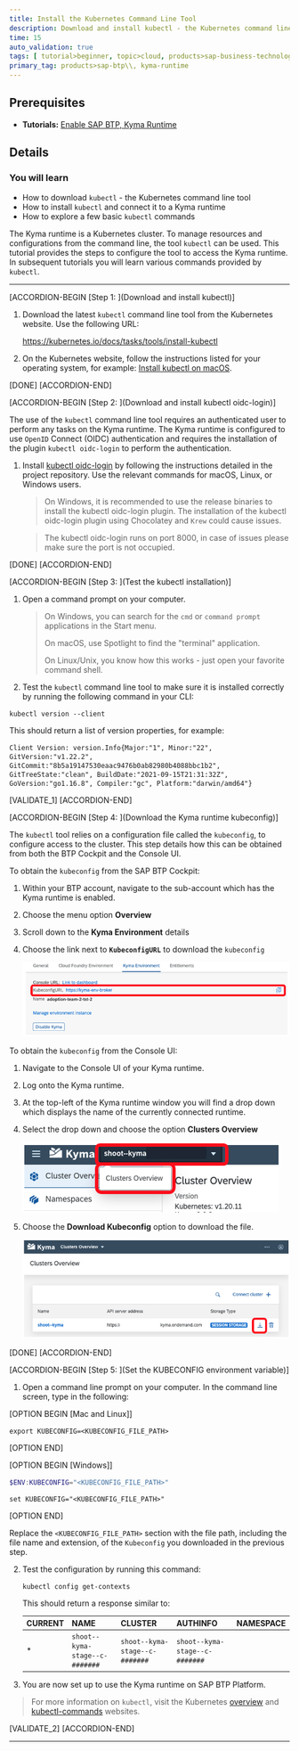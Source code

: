 ```yaml
---
title: Install the Kubernetes Command Line Tool
description: Download and install kubectl - the Kubernetes command line tool which allows access to the SAP BTP, Kyma runtime via the command line.
time: 15
auto_validation: true
tags: [ tutorial>beginner, topic>cloud, products>sap-business-technology-platform]
primary_tag: products>sap-btp\\, kyma-runtime
---
```


## Prerequisites
 - **Tutorials:** [Enable SAP BTP, Kyma Runtime](cp-kyma-getting-started)

## Details
### You will learn  
  - How to download `kubectl` - the Kubernetes command line tool
  - How to install `kubectl` and connect it to a Kyma runtime
  - How to explore a few basic `kubectl` commands

The Kyma runtime is a Kubernetes cluster. To manage resources and configurations from the command line, the tool `kubectl` can be used. This tutorial provides the steps to configure the tool to access the Kyma runtime. In subsequent tutorials you will learn various commands provided by `kubectl`.

---

[ACCORDION-BEGIN [Step 1: ](Download and install kubectl)]

1. Download the latest `kubectl` command line tool from the Kubernetes website. Use the following URL:  

    <https://kubernetes.io/docs/tasks/tools/install-kubectl>

2. On the Kubernetes website, follow the instructions listed for your operating system, for example: [Install kubectl on macOS](https://kubernetes.io/docs/tasks/tools/install-kubectl/#install-kubectl-on-macos).

[DONE]
[ACCORDION-END]

[ACCORDION-BEGIN [Step 2: ](Download and install kubectl oidc-login)]

The use of the `kubectl` command line tool requires an authenticated user to perform any tasks on the Kyma runtime. The Kyma runtime is configured to use `OpenID` Connect (OIDC) authentication and requires the installation of the plugin `kubectl oidc-login` to perform the authentication.    

1. Install [kubectl oidc-login](https://github.com/int128/kubelogin) by following the instructions detailed in the project repository. Use the relevant commands for macOS, Linux, or Windows users.

    > On Windows, it is recommended to use the release binaries to install the kubectl oidc-login plugin. The installation of the kubectl oidc-login plugin using Chocolatey and `Krew` could cause issues.

    > The kubectl oidc-login runs on port 8000, in case of issues please make sure the port is not occupied.

[DONE]
[ACCORDION-END]

[ACCORDION-BEGIN [Step 3: ](Test the kubectl installation)]

1. Open a command prompt on your computer.

    > On Windows, you can search for the `cmd` or `command prompt` applications in the Start menu.  
    >
    > On macOS, use Spotlight to find the "terminal" application.
    >
    > On Linux/Unix, you know how this works - just open your favorite command shell.

2. Test the `kubectl` command line tool to make sure it is installed correctly by running the following command in your CLI:

```Shell/Bash
kubectl version --client
```

This should return a list of version properties, for example:

```Shell/Bash
Client Version: version.Info{Major:"1", Minor:"22", GitVersion:"v1.22.2", GitCommit:"8b5a19147530eaac9476b0ab82980b4088bbc1b2", GitTreeState:"clean", BuildDate:"2021-09-15T21:31:32Z", GoVersion:"go1.16.8", Compiler:"gc", Platform:"darwin/amd64"}
```

[VALIDATE_1]
[ACCORDION-END]

[ACCORDION-BEGIN [Step 4: ](Download the Kyma runtime kubeconfig)]

The `kubectl` tool relies on a configuration file called the `kubeconfig`, to configure access to the cluster. This step details how this can be obtained from both the BTP Cockpit and the Console UI.

To obtain the `kubeconfig` from the SAP BTP Cockpit:

1. Within your BTP account, navigate to the sub-account which has the Kyma runtime is enabled.

2. Choose the menu option **Overview**

3. Scroll down to the **Kyma Environment** details

4. Choose the link next to **`KubeconfigURL`** to download the `kubeconfig`

    ![kubeconfig](kubeconfig-btp.png)

To obtain the `kubeconfig` from the Console UI:   

1. Navigate to the Console UI of your Kyma runtime.

2. Log onto the Kyma runtime.

3. At the top-left of the Kyma runtime window you will find a drop down which displays the name of the currently connected runtime.

4. Select the drop down and choose the option **Clusters Overview**

    ![cluster-overviews](cluster-overviews.png)

5. Choose the **Download Kubeconfig** option to download the file.

    ![kubeconfig](kubeconfig-ui.png)

[DONE]
[ACCORDION-END]

[ACCORDION-BEGIN [Step 5: ](Set the KUBECONFIG environment variable)]

1. Open a command line prompt on your computer. In the command line screen, type in the following:

[OPTION BEGIN [Mac and Linux]]

```Shell/Bash
export KUBECONFIG=<KUBECONFIG_FILE_PATH>
```

[OPTION END]

[OPTION BEGIN [Windows]]

```PowerShell
$ENV:KUBECONFIG="<KUBECONFIG_FILE_PATH>"
```

```DOS
set KUBECONFIG="<KUBECONFIG_FILE_PATH>"
```

[OPTION END]

Replace the `<KUBECONFIG_FILE_PATH>` section with the file path, including the file name and extension, of the `Kubeconfig` you downloaded in the previous step.

2. Test the configuration by running this command:  

    ```Shell/Bash
    kubectl config get-contexts
    ```

    This should return a response similar to:

    |CURRENT|NAME|CLUSTER|AUTHINFO|NAMESPACE|
    |-------|----|-------|--------|---------|
    |*      | `shoot--kyma-stage--c-#######`|`shoot--kyma-stage--c-#######`|`shoot--kyma-stage--c-#######`| |

3. You are now set up to use the Kyma runtime on SAP BTP Platform.

> For more information on `kubectl`, visit the Kubernetes [overview](https://kubernetes.io/docs/reference/kubectl/overview/) and [kubectl-commands](https://kubernetes.io/docs/reference/generated/kubectl/kubectl-commands) websites.

[VALIDATE_2]
[ACCORDION-END]

---
